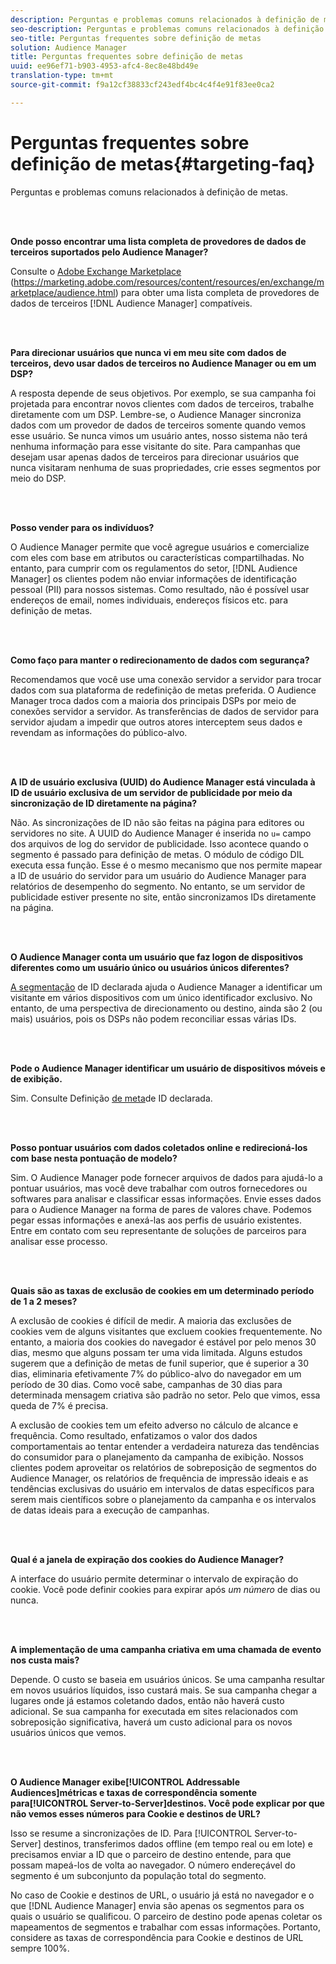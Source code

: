 ```yaml
---
description: Perguntas e problemas comuns relacionados à definição de metas.
seo-description: Perguntas e problemas comuns relacionados à definição de metas.
seo-title: Perguntas frequentes sobre definição de metas
solution: Audience Manager
title: Perguntas frequentes sobre definição de metas
uuid: ee96ef71-b903-4953-afc4-8ec8e48bd49e
translation-type: tm+mt
source-git-commit: f9a12cf38833cf243edf4bc4c4f4e91f83ee0ca2

---
```



# Perguntas frequentes sobre definição de metas{#targeting-faq}

Perguntas e problemas comuns relacionados à definição de metas.

<br> 

<!-- 

faq_targeting.xml

 -->

**Onde posso encontrar uma lista completa de provedores de dados de terceiros suportados pelo Audience Manager?**

Consulte o [Adobe Exchange Marketplace](https://marketing.adobe.com/resources/content/resources/en/exchange/marketplace/audience.html) (https://marketing.adobe.com/resources/content/resources/en/exchange/marketplace/audience.html) para obter uma lista completa de provedores de dados de terceiros [!DNL Audience Manager] compatíveis.

<br> 

**Para direcionar usuários que nunca vi em meu site com dados de terceiros, devo usar dados de terceiros no Audience Manager ou em um DSP?**

A resposta depende de seus objetivos. Por exemplo, se sua campanha foi projetada para encontrar novos clientes com dados de terceiros, trabalhe diretamente com um DSP. Lembre-se, o Audience Manager sincroniza dados com um provedor de dados de terceiros somente quando vemos esse usuário. Se nunca vimos um usuário antes, nosso sistema não terá nenhuma informação para esse visitante do site. Para campanhas que desejam usar apenas dados de terceiros para direcionar usuários que nunca visitaram nenhuma de suas propriedades, crie esses segmentos por meio do DSP.

<br> 

**Posso vender para os indivíduos?**

O Audience Manager permite que você agregue usuários e comercialize com eles com base em atributos ou características compartilhadas. No entanto, para cumprir com os regulamentos do setor, [!DNL Audience Manager] os clientes podem não enviar informações de identificação pessoal (PII) para nossos sistemas. Como resultado, não é possível usar endereços de email, nomes individuais, endereços físicos etc. para definição de metas.

<br> 

**Como faço para manter o redirecionamento de dados com segurança?**

Recomendamos que você use uma conexão servidor a servidor para trocar dados com sua plataforma de redefinição de metas preferida. O Audience Manager troca dados com a maioria dos principais DSPs por meio de conexões servidor a servidor. As transferências de dados de servidor para servidor ajudam a impedir que outros atores interceptem seus dados e revendam as informações do público-alvo.

<br> 

**A ID de usuário exclusiva (UUID) do Audience Manager está vinculada à ID de usuário exclusiva de um servidor de publicidade por meio da sincronização de ID diretamente na página?**

Não. As sincronizações de ID não são feitas na página para editores ou servidores no site. A UUID do Audience Manager é inserida no `u=` campo dos arquivos de log do servidor de publicidade. Isso acontece quando o segmento é passado para definição de metas. O módulo de código DIL executa essa função. Esse é o mesmo mecanismo que nos permite mapear a ID de usuário do servidor para um usuário do Audience Manager para relatórios de desempenho do segmento. No entanto, se um servidor de publicidade estiver presente no site, então sincronizamos IDs diretamente na página.

<br> 

**O Audience Manager conta um usuário que faz logon de dispositivos diferentes como um usuário único ou usuários únicos diferentes?**

[A segmentação](../features/declared-ids.md#declared-id-targeting) de ID declarada ajuda o Audience Manager a identificar um visitante em vários dispositivos com um único identificador exclusivo. No entanto, de uma perspectiva de direcionamento ou destino, ainda são 2 (ou mais) usuários, pois os DSPs não podem reconciliar essas várias IDs.

<br> 

**Pode o Audience Manager identificar um usuário de dispositivos móveis e de exibição.**

Sim. Consulte Definição [de meta](../features/declared-ids.md#declared-id-targeting)de ID declarada.

<br> 

**Posso pontuar usuários com dados coletados online e redirecioná-los com base nesta pontuação de modelo?**

Sim. O Audience Manager pode fornecer arquivos de dados para ajudá-lo a pontuar usuários, mas você deve trabalhar com outros fornecedores ou softwares para analisar e classificar essas informações. Envie esses dados para o Audience Manager na forma de pares de valores chave. Podemos pegar essas informações e anexá-las aos perfis de usuário existentes. Entre em contato com seu representante de soluções de parceiros para analisar esse processo.

<br> 

**Quais são as taxas de exclusão de cookies em um determinado período de 1 a 2 meses?**

A exclusão de cookies é difícil de medir. A maioria das exclusões de cookies vem de alguns visitantes que excluem cookies frequentemente. No entanto, a maioria dos cookies do navegador é estável por pelo menos 30 dias, mesmo que alguns possam ter uma vida limitada. Alguns estudos sugerem que a definição de metas de funil superior, que é superior a 30 dias, eliminaria efetivamente 7% do público-alvo do navegador em um período de 30 dias. Como você sabe, campanhas de 30 dias para determinada mensagem criativa são padrão no setor. Pelo que vimos, essa queda de 7% é precisa.

A exclusão de cookies tem um efeito adverso no cálculo de alcance e frequência. Como resultado, enfatizamos o valor dos dados comportamentais ao tentar entender a verdadeira natureza das tendências do consumidor para o planejamento da campanha de exibição. Nossos clientes podem aproveitar os relatórios de sobreposição de segmentos do Audience Manager, os relatórios de frequência de impressão ideais e as tendências exclusivas do usuário em intervalos de datas específicos para serem mais científicos sobre o planejamento da campanha e os intervalos de datas ideais para a execução de campanhas.

<br> 

**Qual é a janela de expiração dos cookies do Audience Manager?**

A interface do usuário permite determinar o intervalo de expiração do cookie. Você pode definir cookies para expirar após *um número* de dias ou nunca.

<br> 

**A implementação de uma campanha criativa em uma chamada de evento nos custa mais?**

Depende. O custo se baseia em usuários únicos. Se uma campanha resultar em novos usuários líquidos, isso custará mais. Se sua campanha chegar a lugares onde já estamos coletando dados, então não haverá custo adicional. Se sua campanha for executada em sites relacionados com sobreposição significativa, haverá um custo adicional para os novos usuários únicos que vemos.

<br> 

**O Audience Manager exibe[!UICONTROL Addressable Audiences]métricas e taxas de correspondência somente para[!UICONTROL Server-to-Server]destinos. Você pode explicar por que não vemos esses números para Cookie e destinos de URL?**

Isso se resume a sincronizações de ID. Para [!UICONTROL Server-to-Server] destinos, transferimos dados offline (em tempo real ou em lote) e precisamos enviar a ID que o parceiro de destino entende, para que possam mapeá-los de volta ao navegador. O número endereçável do segmento é um subconjunto da população total do segmento.

No caso de Cookie e destinos de URL, o usuário já está no navegador e o que [!DNL Audience Manager] envia são apenas os segmentos para os quais o usuário se qualificou. O parceiro de destino pode apenas coletar os mapeamentos de segmentos e trabalhar com essas informações. Portanto, considere as taxas de correspondência para Cookie e destinos de URL sempre 100%.
